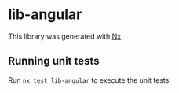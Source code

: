 # lib-angular

This library was generated with [Nx](https://nx.dev).

## Running unit tests

Run `nx test lib-angular` to execute the unit tests.
